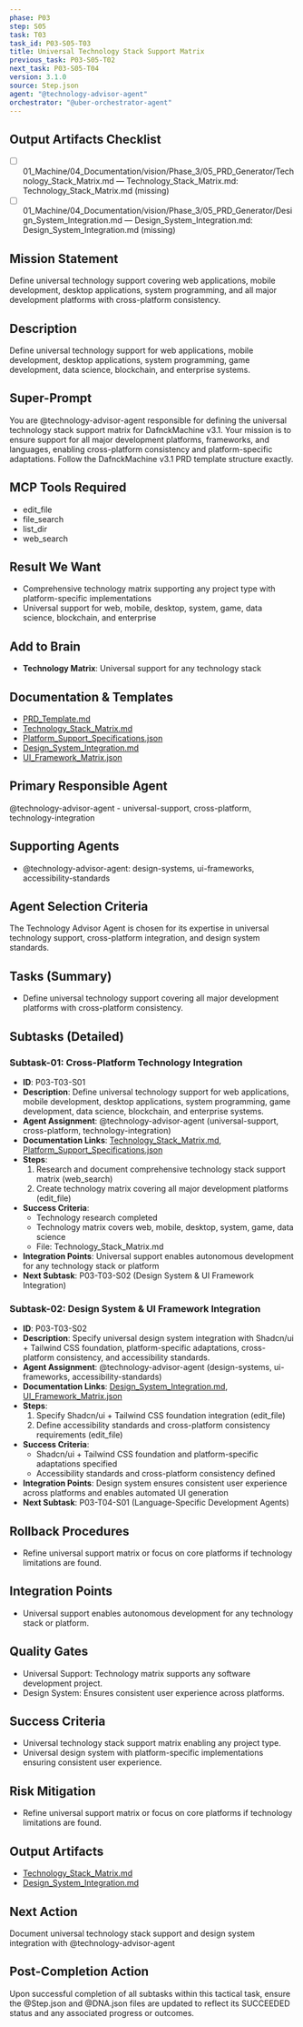 ```yaml
---
phase: P03
step: S05
task: T03
task_id: P03-S05-T03
title: Universal Technology Stack Support Matrix
previous_task: P03-S05-T02
next_task: P03-S05-T04
version: 3.1.0
source: Step.json
agent: "@technology-advisor-agent"
orchestrator: "@uber-orchestrator-agent"
---
```

## Output Artifacts Checklist
- [ ] 01_Machine/04_Documentation/vision/Phase_3/05_PRD_Generator/Technology_Stack_Matrix.md — Technology_Stack_Matrix.md: Technology_Stack_Matrix.md (missing)
- [ ] 01_Machine/04_Documentation/vision/Phase_3/05_PRD_Generator/Design_System_Integration.md — Design_System_Integration.md: Design_System_Integration.md (missing)

## Mission Statement
Define universal technology support covering web applications, mobile development, desktop applications, system programming, and all major development platforms with cross-platform consistency.

## Description
Define universal technology support for web applications, mobile development, desktop applications, system programming, game development, data science, blockchain, and enterprise systems.

## Super-Prompt
You are @technology-advisor-agent responsible for defining the universal technology stack support matrix for DafnckMachine v3.1. Your mission is to ensure support for all major development platforms, frameworks, and languages, enabling cross-platform consistency and platform-specific adaptations. Follow the DafnckMachine v3.1 PRD template structure exactly.

## MCP Tools Required
- edit_file
- file_search
- list_dir
- web_search

## Result We Want
- Comprehensive technology matrix supporting any project type with platform-specific implementations
- Universal support for web, mobile, desktop, system, game, data science, blockchain, and enterprise

## Add to Brain
- **Technology Matrix**: Universal support for any technology stack

## Documentation & Templates
- [PRD_Template.md](mdc:01_Machine/04_Documentation/vision/Phase_3/PRD_Template.md)
- [Technology_Stack_Matrix.md](mdc:01_Machine/04_Documentation/vision/Phase_3/05_PRD_Generator/Technology_Stack_Matrix.md)
- [Platform_Support_Specifications.json](mdc:01_Machine/04_Documentation/vision/Phase_3/05_PRD_Generator/Platform_Support_Specifications.json)
- [Design_System_Integration.md](mdc:01_Machine/04_Documentation/vision/Phase_3/05_PRD_Generator/Design_System_Integration.md)
- [UI_Framework_Matrix.json](mdc:01_Machine/04_Documentation/vision/Phase_3/05_PRD_Generator/UI_Framework_Matrix.json)

## Primary Responsible Agent
@technology-advisor-agent - universal-support, cross-platform, technology-integration

## Supporting Agents
- @technology-advisor-agent: design-systems, ui-frameworks, accessibility-standards

## Agent Selection Criteria
The Technology Advisor Agent is chosen for its expertise in universal technology support, cross-platform integration, and design system standards.

## Tasks (Summary)
- Define universal technology support covering all major development platforms with cross-platform consistency.

## Subtasks (Detailed)
### Subtask-01: Cross-Platform Technology Integration
- **ID**: P03-T03-S01
- **Description**: Define universal technology support for web applications, mobile development, desktop applications, system programming, game development, data science, blockchain, and enterprise systems.
- **Agent Assignment**: @technology-advisor-agent (universal-support, cross-platform, technology-integration)
- **Documentation Links**: [Technology_Stack_Matrix.md](mdc:01_Machine/04_Documentation/vision/Phase_3/05_PRD_Generator/Technology_Stack_Matrix.md), [Platform_Support_Specifications.json](mdc:01_Machine/04_Documentation/vision/Phase_3/05_PRD_Generator/Platform_Support_Specifications.json)
- **Steps**:
    1. Research and document comprehensive technology stack support matrix (web_search)
    2. Create technology matrix covering all major development platforms (edit_file)
- **Success Criteria**:
    - Technology research completed
    - Technology matrix covers web, mobile, desktop, system, game, data science
    - File: Technology_Stack_Matrix.md
- **Integration Points**: Universal support enables autonomous development for any technology stack or platform
- **Next Subtask**: P03-T03-S02 (Design System & UI Framework Integration)

### Subtask-02: Design System & UI Framework Integration
- **ID**: P03-T03-S02
- **Description**: Specify universal design system integration with Shadcn/ui + Tailwind CSS foundation, platform-specific adaptations, cross-platform consistency, and accessibility standards.
- **Agent Assignment**: @technology-advisor-agent (design-systems, ui-frameworks, accessibility-standards)
- **Documentation Links**: [Design_System_Integration.md](mdc:01_Machine/04_Documentation/vision/Phase_3/05_PRD_Generator/Design_System_Integration.md), [UI_Framework_Matrix.json](mdc:01_Machine/04_Documentation/vision/Phase_3/05_PRD_Generator/UI_Framework_Matrix.json)
- **Steps**:
    1. Specify Shadcn/ui + Tailwind CSS foundation integration (edit_file)
    2. Define accessibility standards and cross-platform consistency requirements (edit_file)
- **Success Criteria**:
    - Shadcn/ui + Tailwind CSS foundation and platform-specific adaptations specified
    - Accessibility standards and cross-platform consistency defined
- **Integration Points**: Design system ensures consistent user experience across platforms and enables automated UI generation
- **Next Subtask**: P03-T04-S01 (Language-Specific Development Agents)

## Rollback Procedures
- Refine universal support matrix or focus on core platforms if technology limitations are found.

## Integration Points
- Universal support enables autonomous development for any technology stack or platform.

## Quality Gates
- Universal Support: Technology matrix supports any software development project.
- Design System: Ensures consistent user experience across platforms.

## Success Criteria
- Universal technology stack support matrix enabling any project type.
- Universal design system with platform-specific implementations ensuring consistent user experience.

## Risk Mitigation
- Refine universal support matrix or focus on core platforms if technology limitations are found.

## Output Artifacts
- [Technology_Stack_Matrix.md](mdc:01_Machine/04_Documentation/vision/Phase_3/05_PRD_Generator/Technology_Stack_Matrix.md)
- [Design_System_Integration.md](mdc:01_Machine/04_Documentation/vision/Phase_3/05_PRD_Generator/Design_System_Integration.md)

## Next Action
Document universal technology stack support and design system integration with @technology-advisor-agent

## Post-Completion Action
Upon successful completion of all subtasks within this tactical task, ensure the @Step.json and @DNA.json files are updated to reflect its SUCCEEDED status and any associated progress or outcomes. 